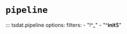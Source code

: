 # `pipeline`

::: tsdat.pipeline
    options:
        filters:
          - "!^_"
          - "^__init__$"
